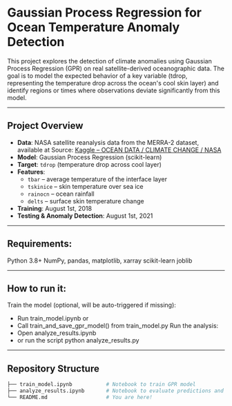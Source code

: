 # Gaussian Process Regression for Ocean Temperature Anomaly Detection

This project explores the detection of climate anomalies using Gaussian Process Regression (GPR) on real satellite-derived oceanographic data. The goal is to model the expected behavior of a key variable (tdrop, representing the temperature drop across the ocean's cool skin layer) and identify regions or times where observations deviate significantly from this model.

---

## Project Overview

- **Data**: NASA satellite reanalysis data from the MERRA-2 dataset, available at Source: [Kaggle – OCEAN DATA / CLIMATE CHANGE / NASA](https://www.kaggle.com/datasets/brsdincer/ocean-data-climate-change-nasa)
- **Model**: Gaussian Process Regression (scikit-learn)
- **Target**: `tdrop` (temperature drop across cool layer)
- **Features**: 
  - `tbar` – average temperature of the interface layer  
  - `tskinice` – skin temperature over sea ice  
  - `rainocn` – ocean rainfall  
  - `delts` – surface skin temperature change  
- **Training**: August 1st, 2018  
- **Testing & Anomaly Detection**: August 1st, 2021

---

## Requirements:
Python 3.8+
NumPy, pandas, matplotlib, xarray
scikit-learn
joblib

---

## How to run it:
Train the model (optional, will be auto-triggered if missing):
- Run train_model.ipynb or
- Call train_and_save_gpr_model() from train_model.py
Run the analysis:
- Open analyze_results.ipynb
- or run the script python analyze_results.py

---

## Repository Structure

```bash
├── train_model.ipynb           # Notebook to train GPR model
├── analyze_results.ipynb       # Notebook to evaluate predictions and detect anomalies
└── README.md                   # You are here!

